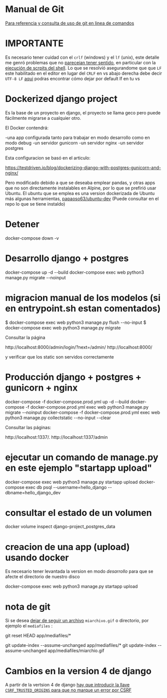 

# Manual de Git

[Para referencia y consulta de uso de git en linea de comandos](https://desarrolloweb.com/manuales/manual-de-git.html)

# IMPORTANTE
Es necesario tener cuidad con el `crlf` (windows) y el `lf` (unix), este detalle me genró problemas que no 
[pareceian tener sentido](https://stackoverflow.com/questions/51888625/docker-r-command-not-found-on-windows),
en particular con la 
[ejecución de scrpits del shell](https://stackoverflow.com/questions/51888625/docker-r-command-not-found-on-windows).
Lo que se resolvió asegurandome que que `LF` este habilitado en el editor en lugar del `CRLF` 
en vs abajo derecha debe decir `UTF-8 LF`
[aqui](https://stackoverflow.com/questions/39525417/visual-studio-code-how-to-show-line-endings) podras encontrar cómo
dejar por default lf en tu vs

# Dockerized django project
Es la base de un proyecto en django, el proyecto se llama geco pero puede fácilmente migrarse a cualquier otro.

El Docker contendrá:

-una app configurada tanto para trabajar en modo desarrollo como en modo debug
-un servidor gunicorn
-un servidor nginx
-un servidor postgres

Esta configuracion se basó en el articulo:

https://testdriven.io/blog/dockerizing-django-with-postgres-gunicorn-and-nginx/

Pero modificado debido a que se deseaba emplear pandas, y otras apps que no son directamente instalables en Alpine, por lo que
se prefirió usar Ubuntu. El ubuntu que se emplea es una version dockerizada de Ubuntu más algunas herramientas, 
[papaoso63/ubuntu-dev](https://hub.docker.com/repository/docker/papaoso63/ubuntu-dev) (Puede consultar en el repo lo que se tiene instaldo)

# Detener 

docker-compose down -v

# Desarrollo django + postgres 

docker-compose up -d --build
docker-compose exec web python3 manage.py migrate --noinput

# migracion manual de los modelos (si en entrypoint.sh estan comentados)
$ docker-compose exec web python3 manage.py flush --no-input
$ docker-compose exec web python3 manage.py migrate

Consultar la página

http://localhost:8000/admin/login/?next=/admin/
http://localhost:8000/

y verificar que los static son servidos correctamente

# Producción django + postgres + gunicorn + nginx

docker-compose -f docker-compose.prod.yml up -d --build
docker-compose -f docker-compose.prod.yml exec web python3 manage.py migrate --noinput
docker-compose -f docker-compose.prod.yml exec web python3 manage.py collectstatic --no-input --clear

Consultar las páginas:

http://localhost:1337/.
http://localhost:1337/admin


# ejecutar un comando de manage.py en este ejemplo "startapp upload"

docker-compose exec web python3 manage.py startapp upload
docker-compose exec db psql --username=hello_django --dbname=hello_django_dev

# consultar el estado de un volumen

docker volume inspect django-project_postgres_data

# creacion de una app (upload) usando docker 

Es necesario tener levantada la version en modo *desarrollo* para que se afecte el directorio de nuestro disco

docker-compose exec web python3 manage.py startapp upload

# nota de git

Si se desea [dejar de seguir un archivo](https://desarrolloweb.com/articulos/eliminar-archivos-git-gitignore.html) `miarchivo.gif` o directorio, por ejemplo el `mediafiles` :

git reset HEAD app/mediafiles/*

git update-index --assume-unchanged app/mediafiles/*
git update-index --assume-unchanged app/mediafiles/miarchio.gif

# Cambios en la version 4 de django

A partir de la vertsion 4 de django [hay que introducir la llave `CSRF_TRUSTED_ORIGINS` para que no marque un error por CSRF](https://stackoverflow.com/questions/70501974/django-returning-csrf-verification-failed-request-aborted-behind-nginx-prox)




